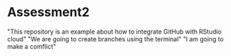 # Assessment2
"This repository is an example about how to integrate GitHub with RStudio cloud"
"We are going to create branches using the terminal"
"I am going to make a comflict"



